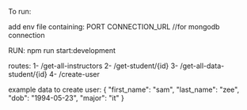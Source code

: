 To run:

add env file containing:
  PORT
  CONNECTION_URL //for mongodb connection
  
RUN: npm run start:development

routes:
1- /get-all-instructors
2- /get-student/{id}
3- /get-all-data-student/{id}
4- /create-user

example data to create user:
{
    "first_name": "sam",
    "last_name": "zee",
    "dob": "1994-05-23",
    "major": "it"
}
